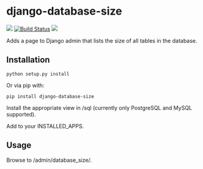 django-database-size
=====================

[![](https://img.shields.io/pypi/v/django-database-size.svg)](https://pypi.python.org/pypi/django-database-size) [![Build Status](https://img.shields.io/travis/chrisspen/django-database-size.svg?branch=master)](https://travis-ci.org/chrisspen/django-database-size) [![](https://pyup.io/repos/github/chrisspen/django-database-size/shield.svg)](https://pyup.io/repos/github/chrisspen/django-database-size)

Adds a page to Django admin that lists the size of all tables in the database.

Installation
------------

    python setup.py install
    
Or via pip with:
    
    pip install django-database-size

Install the appropriate view in /sql (currently only PostgreSQL and MySQL supported).

Add to your INSTALLED_APPS.

Usage
-----

Browse to /admin/database_size/.
